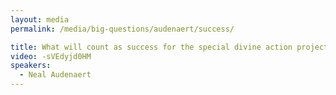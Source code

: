```yaml
---
layout: media
permalink: /media/big-questions/audenaert/success/

title: What will count as success for the special divine action project?
video: -sVEdyjd0HM
speakers:
  - Neal Audenaert
---
```

